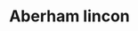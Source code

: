 ---
pid: LLP389
title: Aberham lincon
location_transcription: replace the plaine
zipcode: 
outside_phl: 
neighborhood: 
age: '9'
age_range: 6-13
instagram: 
image_file_name: LLP_389.jpg
proposal_transcription: 
topic: Figure,History
topic_summary: 0, 0
type: Sculpture Statue
keywords_other: abraham lincoln, Jordan Griska, plane statue, crashed plane
credit: 
image_labels: 
twitter: 
facebook: 
permalink: "/monuments/llp389/"
layout: item-page
---